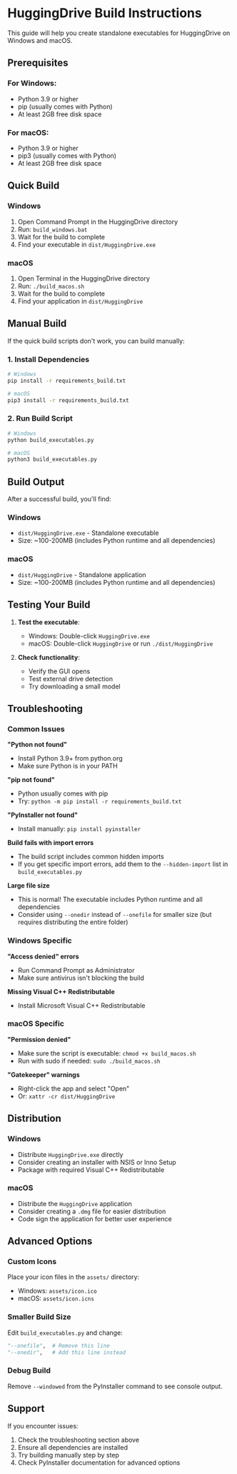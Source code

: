# HuggingDrive Build Instructions

This guide will help you create standalone executables for HuggingDrive on Windows and macOS.

## Prerequisites

### For Windows:
- Python 3.9 or higher
- pip (usually comes with Python)
- At least 2GB free disk space

### For macOS:
- Python 3.9 or higher
- pip3 (usually comes with Python)
- At least 2GB free disk space

## Quick Build

### Windows
1. Open Command Prompt in the HuggingDrive directory
2. Run: `build_windows.bat`
3. Wait for the build to complete
4. Find your executable in `dist/HuggingDrive.exe`

### macOS
1. Open Terminal in the HuggingDrive directory
2. Run: `./build_macos.sh`
3. Wait for the build to complete
4. Find your application in `dist/HuggingDrive`

## Manual Build

If the quick build scripts don't work, you can build manually:

### 1. Install Dependencies
```bash
# Windows
pip install -r requirements_build.txt

# macOS
pip3 install -r requirements_build.txt
```

### 2. Run Build Script
```bash
# Windows
python build_executables.py

# macOS
python3 build_executables.py
```

## Build Output

After a successful build, you'll find:

### Windows
- `dist/HuggingDrive.exe` - Standalone executable
- Size: ~100-200MB (includes Python runtime and all dependencies)

### macOS
- `dist/HuggingDrive` - Standalone application
- Size: ~100-200MB (includes Python runtime and all dependencies)

## Testing Your Build

1. **Test the executable**:
   - Windows: Double-click `HuggingDrive.exe`
   - macOS: Double-click `HuggingDrive` or run `./dist/HuggingDrive`

2. **Check functionality**:
   - Verify the GUI opens
   - Test external drive detection
   - Try downloading a small model

## Troubleshooting

### Common Issues

**"Python not found"**
- Install Python 3.9+ from python.org
- Make sure Python is in your PATH

**"pip not found"**
- Python usually comes with pip
- Try: `python -m pip install -r requirements_build.txt`

**"PyInstaller not found"**
- Install manually: `pip install pyinstaller`

**Build fails with import errors**
- The build script includes common hidden imports
- If you get specific import errors, add them to the `--hidden-import` list in `build_executables.py`

**Large file size**
- This is normal! The executable includes Python runtime and all dependencies
- Consider using `--onedir` instead of `--onefile` for smaller size (but requires distributing the entire folder)

### Windows Specific

**"Access denied" errors**
- Run Command Prompt as Administrator
- Make sure antivirus isn't blocking the build

**Missing Visual C++ Redistributable**
- Install Microsoft Visual C++ Redistributable

### macOS Specific

**"Permission denied"**
- Make sure the script is executable: `chmod +x build_macos.sh`
- Run with sudo if needed: `sudo ./build_macos.sh`

**"Gatekeeper" warnings**
- Right-click the app and select "Open"
- Or: `xattr -cr dist/HuggingDrive`

## Distribution

### Windows
- Distribute `HuggingDrive.exe` directly
- Consider creating an installer with NSIS or Inno Setup
- Package with required Visual C++ Redistributable

### macOS
- Distribute the `HuggingDrive` application
- Consider creating a `.dmg` file for easier distribution
- Code sign the application for better user experience

## Advanced Options

### Custom Icons
Place your icon files in the `assets/` directory:
- Windows: `assets/icon.ico`
- macOS: `assets/icon.icns`

### Smaller Build Size
Edit `build_executables.py` and change:
```python
"--onefile",  # Remove this line
"--onedir",   # Add this line instead
```

### Debug Build
Remove `--windowed` from the PyInstaller command to see console output.

## Support

If you encounter issues:
1. Check the troubleshooting section above
2. Ensure all dependencies are installed
3. Try building manually step by step
4. Check PyInstaller documentation for advanced options 